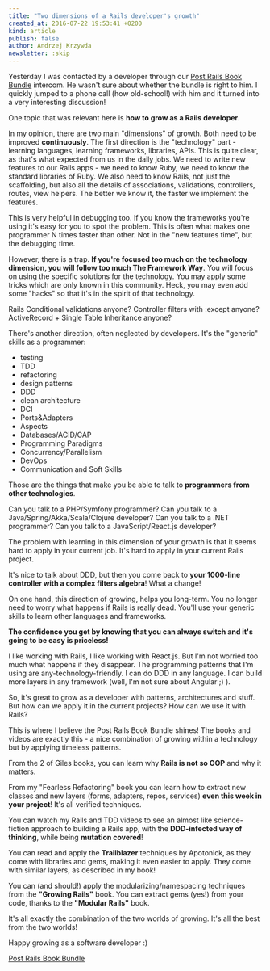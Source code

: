 ```yaml
---
title: "Two dimensions of a Rails developer's growth"
created_at: 2016-07-22 19:53:41 +0200
kind: article
publish: false
author: Andrzej Krzywda
newsletter: :skip
---
```


Yesterday I was contacted by a developer through our [Post Rails Book Bundle](http://www.railsbookbundle.com) intercom. He wasn't sure about whether the bundle is right to him. I quickly jumped to a phone call (how old-school!) with him and it turned into a very interesting discussion!

One topic that was relevant here is **how to grow as a Rails developer**. 

<!-- more -->

In my opinion, there are two main "dimensions" of growth. Both need to be improved **continuously**. The first direction is the "technology" part - learning languages, learning frameworks, libraries, APIs. This is quite clear, as that's what expected from us in the daily jobs. We need to write new features to our Rails apps - we need to know Ruby, we need to know the standard libraries of Ruby. We also need to know Rails, not just the scaffolding, but also all the details of associations, validations, controllers, routes, view helpers. The better we know it, the faster we implement the features.

This is very helpful in debugging too. If you know the frameworks you're using it's easy for you to spot the problem. This is often what makes one programmer N times faster than other. Not in the "new features time", but the debugging time. 

However, there is a trap. **If you're focused too much on the technology dimension, you will follow too much The Framework Way**. You will focus on using the specific solutions for the technology. You may apply some tricks which are only known in this community. Heck, you may even add some "hacks" so that it's  in the spirit of that technology.

Rails Conditional validations anyone?
Controller filters with :except anyone?
ActiveRecord + Single Table Inheritance anyone?

There's another direction, often neglected by developers. It's the "generic" skills as a programmer:

- testing
- TDD
- refactoring
- design patterns
- DDD
- clean architecture
- DCI
- Ports&Adapters
- Aspects
- Databases/ACID/CAP
- Programming Paradigms
- Concurrency/Parallelism
- DevOps
- Communication and Soft Skills

Those are the things that make you be able to talk to **programmers from other technologies**.
 

Can you talk to a PHP/Symfony programmer?
Can you talk to a Java/Spring/Akka/Scala/Clojure developer?
Can you talk to a .NET programmer?
Can you talk to a JavaScript/React.js developer?

The problem with learning in this dimension of your growth is that it seems hard to apply in your current job. It's hard to apply in your current Rails project.

It's nice to talk about DDD, but then you come back to **your 1000-line controller with a complex filters algebra**! What a change!

On one hand, this direction of growing, helps you long-term. You no longer need to worry what happens if Rails is really dead. You'll use your generic skills to learn other languages and frameworks.

**The confidence you get by knowing that you can always switch and it's going to be easy is priceless!**

I like working with Rails, I like working with React.js. But I'm not worried too much what happens if they disappear. The programming patterns that I'm using are any-technology-friendly. I can do DDD in any language. I can build more layers in any framework (well, I'm not sure about Angular ;) ).

So, it's great to grow as a developer with patterns, architectures and stuff. But how can we apply it in the current projects? How can we use it with Rails?

This is where I believe the Post Rails Book Bundle shines! The books and videos are exactly this - a nice combination of growing within a technology but by applying timeless patterns.

From the 2 of Giles books, you can learn why **Rails is not so OOP** and why it matters.

From my "Fearless Refactoring" book you can learn how to extract new classes and new layers (forms, adapters, repos, services) **even this week in your project**! It's all verified techniques.

You can watch my Rails and TDD videos to see an almost like science-fiction approach to building a Rails app, with the **DDD-infected way of thinking**, while being **mutation covered**!

You can read and apply the **Trailblazer** techniques by Apotonick, as they come with libraries and gems, making it even easier to apply. They come with similar layers, as described in my book!

You can (and should!) apply the modularizing/namespacing techniques from the **"Growing Rails"** book. You can extract gems (yes!) from your code, thanks to the **"Modular Rails"** book.

It's all exactly the combination of the two worlds of growing. It's all the best from the two worlds!

Happy growing as a software developer :)

[Post Rails Book Bundle](http://railsbookbundle.com)

